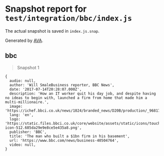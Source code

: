# Snapshot report for `test/integration/bbc/index.js`

The actual snapshot is saved in `index.js.snap`.

Generated by [AVA](https://avajs.dev).

## bbc

> Snapshot 1

    {
      audio: null,
      author: 'Will SmaleBusiness reporter, BBC News',
      date: '2017-07-14T20:28:07.000Z',
      description: 'How an IT worker quit his day job, and despite having no ideas to begin with, launched a firm from home that made him a multi-millionaire.',
      image: 'https://ichef.bbci.co.uk/news/1024/branded_news/D20B/production/_96817735_carl4.jpg',
      lang: 'en',
      logo: 'https://static.files.bbci.co.uk/core/website/assets/static/icons/touch/news/touch-icon-512.685da29e9e8ce5e435a8.png',
      publisher: 'BBC',
      title: 'The man who built a $1bn firm in his basement',
      url: 'https://www.bbc.com/news/business-40504764',
      video: null,
    }
